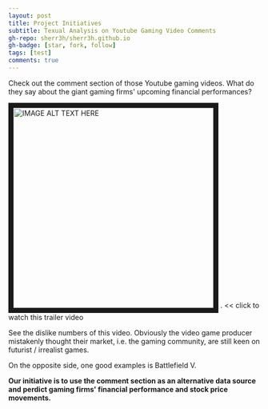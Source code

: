 ```yaml
---
layout: post
title: Project Initiatives
subtitle: Texual Analysis on Youtube Gaming Video Comments
gh-repo: sherr3h/sherr3h.github.io
gh-badge: [star, fork, follow]
tags: [test]
comments: true
---
```


Check out the comment section of those Youtube gaming videos. What do they say about the giant gaming firms' upcoming financial performances?

<a href="https://youtu.be/EeF3UTkCoxY" target="_blank"><img src="https://i.ytimg.com/vi/3SKv3r0NWvA/hqdefault.jpg" alt="IMAGE ALT TEXT HERE" width="400" border="10" /></a> . << click to watch this trailer video

See the dislike numbers of this video. Obviously the video game producer mistakenly thought their market, i.e. the gaming community, are still keen on futurist / irrealist games.

On the opposite side, one good examples is Battlefield V.

**Our initiative is to use the comment section as an alternative data source and perdict gaming firms' financial performance and stock price movements.**
